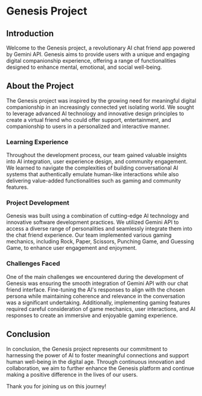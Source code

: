 # Genesis Project

## Introduction
Welcome to the Genesis project, a revolutionary AI chat friend app powered by Gemini API. Genesis aims to provide users with a unique and engaging digital companionship experience, offering a range of functionalities designed to enhance mental, emotional, and social well-being.

## About the Project
The Genesis project was inspired by the growing need for meaningful digital companionship in an increasingly connected yet isolating world. We sought to leverage advanced AI technology and innovative design principles to create a virtual friend who could offer support, entertainment, and companionship to users in a personalized and interactive manner.

### Learning Experience
Throughout the development process, our team gained valuable insights into AI integration, user experience design, and community engagement. We learned to navigate the complexities of building conversational AI systems that authentically emulate human-like interactions while also delivering value-added functionalities such as gaming and community features.

### Project Development
Genesis was built using a combination of cutting-edge AI technology and innovative software development practices. We utilized Gemini API to access a diverse range of personalities and seamlessly integrate them into the chat friend experience. Our team implemented various gaming mechanics, including Rock, Paper, Scissors, Punching Game, and Guessing Game, to enhance user engagement and enjoyment.

### Challenges Faced
One of the main challenges we encountered during the development of Genesis was ensuring the smooth integration of Gemini API with our chat friend interface. Fine-tuning the AI's responses to align with the chosen persona while maintaining coherence and relevance in the conversation was a significant undertaking. Additionally, implementing gaming features required careful consideration of game mechanics, user interactions, and AI responses to create an immersive and enjoyable gaming experience.

## Conclusion
In conclusion, the Genesis project represents our commitment to harnessing the power of AI to foster meaningful connections and support human well-being in the digital age. Through continuous innovation and collaboration, we aim to further enhance the Genesis platform and continue making a positive difference in the lives of our users.

Thank you for joining us on this journey!

